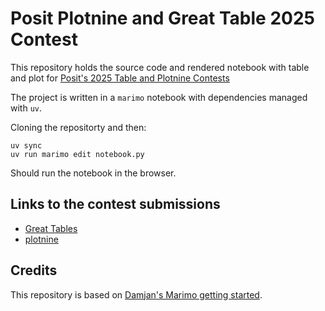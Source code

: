# Posit Plotnine and Great Table 2025 Contest

This repository holds the source code and rendered notebook with table and plot for [Posit's 2025 Table and Plotnine Contests](https://posit.co/blog/announcing-the-2025-table-and-plotnine-contests/)

The project is written in a `marimo` notebook with dependencies managed with `uv`.

Cloning the repositorty and then:
```
uv sync
uv run marimo edit notebook.py 
```
Should run the notebook in the browser.

## Links to the contest submissions
- [Great Tables](https://github.com/rich-iannone/table-contest/discussions/22)
- [plotnine](https://github.com/has2k1/plotnine/discussions/972)


## Credits
This repository is based on [Damjan's Marimo getting started](https://github.com/gdamjan/marimo-getting-started).
